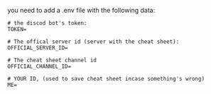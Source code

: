 you need to add a .env file with the following data:
```
# the discod bot's token:
TOKEN=

# The offical server id (server with the cheat sheet):
OFFICIAL_SERVER_ID=

# The cheat sheet channel id
OFFICIAL_CHANNEL_ID=

# YOUR ID, (used to save cheat sheet incase something's wrong)
ME=
```
